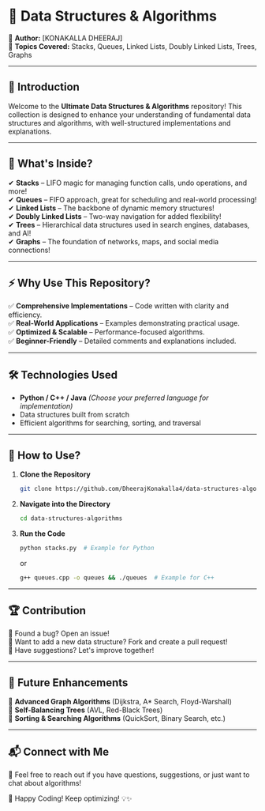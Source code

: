 # 🚀 Data Structures & Algorithms  

📌 **Author:** [KONAKALLA DHEERAJ]  
📌 **Topics Covered:** Stacks, Queues, Linked Lists, Doubly Linked Lists, Trees, Graphs  

---

## 📖 Introduction  
Welcome to the **Ultimate Data Structures & Algorithms** repository! This collection is designed to enhance your understanding of fundamental data structures and algorithms, with well-structured implementations and explanations.  

---

## 📂 What's Inside?  

✔ **Stacks** – LIFO magic for managing function calls, undo operations, and more!  
✔ **Queues** – FIFO approach, great for scheduling and real-world processing!  
✔ **Linked Lists** – The backbone of dynamic memory structures!  
✔ **Doubly Linked Lists** – Two-way navigation for added flexibility!  
✔ **Trees** – Hierarchical data structures used in search engines, databases, and AI!  
✔ **Graphs** – The foundation of networks, maps, and social media connections!  

---

## ⚡ Why Use This Repository?  

✅ **Comprehensive Implementations** – Code written with clarity and efficiency.  
✅ **Real-World Applications** – Examples demonstrating practical usage.  
✅ **Optimized & Scalable** – Performance-focused algorithms.  
✅ **Beginner-Friendly** – Detailed comments and explanations included.  

---

## 🛠 Technologies Used  

- **Python / C++ / Java** *(Choose your preferred language for implementation)*  
- Data structures built from scratch  
- Efficient algorithms for searching, sorting, and traversal  

---

## 📜 How to Use?  

1. **Clone the Repository**  
   ```bash
   git clone https://github.com/DheerajKonakalla4/data-structures-algorithms.git
   ```
2. **Navigate into the Directory**  
   ```bash
   cd data-structures-algorithms
   ```
3. **Run the Code**  
   ```bash
   python stacks.py  # Example for Python
   ```
   or  
   ```bash
   g++ queues.cpp -o queues && ./queues  # Example for C++
   ```
---

## 🏆 Contribution  

🔹 Found a bug? Open an issue!  
🔹 Want to add a new data structure? Fork and create a pull request!  
🔹 Have suggestions? Let's improve together!  

---

## 🎯 Future Enhancements  

🔹 **Advanced Graph Algorithms** (Dijkstra, A* Search, Floyd-Warshall)  
🔹 **Self-Balancing Trees** (AVL, Red-Black Trees)  
🔹 **Sorting & Searching Algorithms** (QuickSort, Binary Search, etc.)  

---

## 📬 Connect with Me  

💬 Feel free to reach out if you have questions, suggestions, or just want to chat about algorithms!   

🚀 Happy Coding! Keep optimizing! 💡✨  
